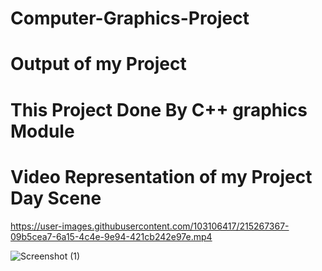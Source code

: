 # Computer-Graphics-Project
# Output of my Project

# This Project Done By C++ graphics Module 
# Video Representation of my Project Day Scene


https://user-images.githubusercontent.com/103106417/215267367-09b5cea7-6a15-4c4e-9e94-421cb242e97e.mp4



![Screenshot (1)](https://user-images.githubusercontent.com/103106417/215263445-bb4f0672-837d-49ba-b274-2f58efbde8b5.png)

